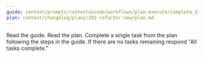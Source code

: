 ```yaml
---
guide: context/prompts/contextascode/workflows/plan-execute/Complete_Single_Task_from_Plan.md
plan: context/changelog/plans/392-refactor-new/plan.md
---
```


Read the guide.
Read the plan.
Complete a single task from the plan following the steps in the guide.
If there are no tasks remaining respond "All tasks complete."
